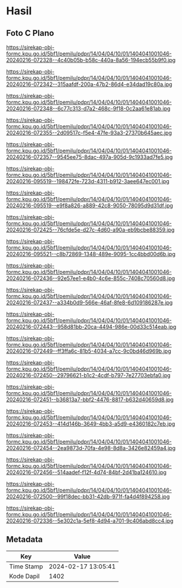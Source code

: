 # Hasil

## Foto C Plano

https://sirekap-obj-formc.kpu.go.id/5bf1/pemilu/pdpr/14/04/04/10/01/1404041001046-20240216-072328--4c40b05b-b58c-440a-8a56-194ecb55b9f0.jpg

https://sirekap-obj-formc.kpu.go.id/5bf1/pemilu/pdpr/14/04/04/10/01/1404041001046-20240216-072342--315aafdf-200a-47b2-86d4-e34dad19c80a.jpg

https://sirekap-obj-formc.kpu.go.id/5bf1/pemilu/pdpr/14/04/04/10/01/1404041001046-20240216-072348--6c77c313-d7a2-468c-9f18-0c2aa61e81ab.jpg

https://sirekap-obj-formc.kpu.go.id/5bf1/pemilu/pdpr/14/04/04/10/01/1404041001046-20240216-072355--2d09517c-f5e4-47fe-93a3-27370b645aec.jpg

https://sirekap-obj-formc.kpu.go.id/5bf1/pemilu/pdpr/14/04/04/10/01/1404041001046-20240216-072357--9545ee75-8dac-497a-905d-9c1933ad7fe5.jpg

https://sirekap-obj-formc.kpu.go.id/5bf1/pemilu/pdpr/14/04/04/10/01/1404041001046-20240216-095519--198472fe-723d-4311-b912-3aee647ec001.jpg

https://sirekap-obj-formc.kpu.go.id/5bf1/pemilu/pdpr/14/04/04/10/01/1404041001046-20240216-095519--e9f8a826-a889-42c8-9050-78095d9d31df.jpg

https://sirekap-obj-formc.kpu.go.id/5bf1/pemilu/pdpr/14/04/04/10/01/1404041001046-20240216-072425--76cfde5e-d27c-4d60-a90a-eb9bcbe88359.jpg

https://sirekap-obj-formc.kpu.go.id/5bf1/pemilu/pdpr/14/04/04/10/01/1404041001046-20240216-095521--c8b72869-1348-489e-9095-1cc4bbd00d6b.jpg

https://sirekap-obj-formc.kpu.go.id/5bf1/pemilu/pdpr/14/04/04/10/01/1404041001046-20240216-072436--92e57ee1-e4b0-4c6e-855c-7408c70560d8.jpg

https://sirekap-obj-formc.kpu.go.id/5bf1/pemilu/pdpr/14/04/04/10/01/1404041001046-20240216-072437--a334b0d9-566e-46af-8fe8-6d109186287e.jpg

https://sirekap-obj-formc.kpu.go.id/5bf1/pemilu/pdpr/14/04/04/10/01/1404041001046-20240216-072443--958d81bb-20ca-4494-986e-00d33c514eab.jpg

https://sirekap-obj-formc.kpu.go.id/5bf1/pemilu/pdpr/14/04/04/10/01/1404041001046-20240216-072449--ff3ffa6c-81b5-4034-a7cc-9c0bd46d969b.jpg

https://sirekap-obj-formc.kpu.go.id/5bf1/pemilu/pdpr/14/04/04/10/01/1404041001046-20240216-072450--29796621-b1c2-4cdf-b797-7e27703ebfa0.jpg

https://sirekap-obj-formc.kpu.go.id/5bf1/pemilu/pdpr/14/04/04/10/01/1404041001046-20240216-072451--b36813a7-bbf2-4476-8817-b632d40659d8.jpg

https://sirekap-obj-formc.kpu.go.id/5bf1/pemilu/pdpr/14/04/04/10/01/1404041001046-20240216-072453--414d146b-3649-4bb3-a5d9-e4360182c7eb.jpg

https://sirekap-obj-formc.kpu.go.id/5bf1/pemilu/pdpr/14/04/04/10/01/1404041001046-20240216-072454--2ea9873d-70fa-4e98-8d8a-3426e82459a4.jpg

https://sirekap-obj-formc.kpu.go.id/5bf1/pemilu/pdpr/14/04/04/10/01/1404041001046-20240216-072456--514aadef-f12f-4d74-84bf-2d41ba124610.jpg

https://sirekap-obj-formc.kpu.go.id/5bf1/pemilu/pdpr/14/04/04/10/01/1404041001046-20240216-072500--99f18dec-bb31-42db-971f-fa4d4f894258.jpg

https://sirekap-obj-formc.kpu.go.id/5bf1/pemilu/pdpr/14/04/04/10/01/1404041001046-20240216-072336--5e302c1a-5ef8-4d94-a701-9c406abd8cc4.jpg


## Metadata

| Key        | Value               |
| ---------- | ------------------- |
| Time Stamp | 2024-02-17 13:05:41 |
| Kode Dapil | 1402                |



